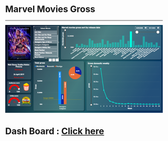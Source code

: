 # Marvel Movies Gross 
---
![Preview](https://github.com/NaeveBoontham/project/blob/main/Marvel_Movies_Gross/Preview.png)

# Dash Board : [Click here](https://app.powerbi.com/view?r=eyJrIjoiOGUxNzEwNjMtYWZiZi00MGJlLWJmYjQtMDY4NDhhMGI3MTgxIiwidCI6IjZmNDQzMmRjLTIwZDItNDQxZC1iMWRiLWFjMzM4MGJhNjMzZCIsImMiOjEwfQ%3D%3D)
